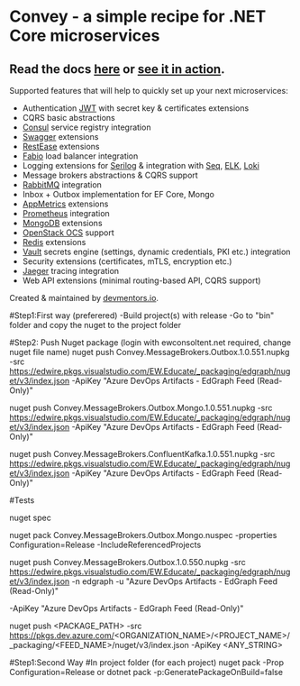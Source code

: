 # Convey - a simple recipe for .NET Core microservices 
## Read the docs [here](https://convey-stack.github.io) or [see it in action](https://www.youtube.com/watch?v=cxEXx4UT1FI).


Supported features that will help to quickly set up your next microservices:

- Authentication [JWT](http://jwt.io) with secret key & certificates extensions
- CQRS basic abstractions
- [Consul](https://www.consul.io) service registry integration
- [Swagger](https://swagger.io) extensions
- [RestEase](https://github.com/canton7/RestEase) extensions
- [Fabio](https://github.com/fabiolb/fabio) load balancer integration
- Logging extensions for [Serilog](https://serilog.net/) & integration with [Seq](https://datalust.co/seq), [ELK](https://www.elastic.co/what-is/elk-stack), [Loki](https://grafana.com/oss/loki/)
- Message brokers abstractions & CQRS support
- [RabbitMQ](https://www.rabbitmq.com) integration
- Inbox + Outbox implementation for EF Core, Mongo
- [AppMetrics](https://www.app-metrics.io) extensions
- [Prometheus](https://prometheus.io) integration
- [MongoDB](https://www.mongodb.com/cloud) extensions
- [OpenStack OCS](https://specs.openstack.org/openstack/ironic-specs/specs/4.0/msft-ocs-power-driver.html) support
- [Redis](https://redis.io) extensions
- [Vault](https://www.vaultproject.io) secrets engine (settings, dynamic credentials, PKI etc.) integration
- Security extensions (certificates, mTLS, encryption etc.)
- [Jaeger](https://www.jaegertracing.io) tracing integration
- Web API extensions (minimal routing-based API, CQRS support)

Created & maintained by [devmentors.io](http://devmentors.io).



#Step1:First way (preferered)
-Build project(s) with release
-Go to "bin" folder and copy the nuget to the project folder

#Step2: Push Nuget package (login with ewconsoltent.net required, change nuget file name)
nuget push Convey.MessageBrokers.Outbox.1.0.551.nupkg -src https://edwire.pkgs.visualstudio.com/EW.Educate/_packaging/edgraph/nuget/v3/index.json -ApiKey "Azure DevOps Artifacts - EdGraph Feed (Read-Only)"

nuget push Convey.MessageBrokers.Outbox.Mongo.1.0.551.nupkg -src https://edwire.pkgs.visualstudio.com/EW.Educate/_packaging/edgraph/nuget/v3/index.json -ApiKey "Azure DevOps Artifacts - EdGraph Feed (Read-Only)"

nuget push Convey.MessageBrokers.ConfluentKafka.1.0.551.nupkg -src https://edwire.pkgs.visualstudio.com/EW.Educate/_packaging/edgraph/nuget/v3/index.json -ApiKey "Azure DevOps Artifacts - EdGraph Feed (Read-Only)"

#Tests

nuget spec

nuget pack Convey.MessageBrokers.Outbox.Mongo.nuspec -properties Configuration=Release -IncludeReferencedProjects

nuget push Convey.MessageBrokers.Outbox.1.0.550.nupkg -src https://edwire.pkgs.visualstudio.com/EW.Educate/_packaging/edgraph/nuget/v3/index.json -n edgraph -u "Azure DevOps Artifacts - EdGraph Feed (Read-Only)"

-ApiKey "Azure DevOps Artifacts - EdGraph Feed (Read-Only)"

nuget push <PACKAGE_PATH> -src https://pkgs.dev.azure.com/<ORGANIZATION_NAME>/<PROJECT_NAME>/_packaging/<FEED_NAME>/nuget/v3/index.json -ApiKey <ANY_STRING>


#Step1:Second Way
#In project folder (for each project)
nuget pack -Prop Configuration=Release
or
dotnet pack -p:GeneratePackageOnBuild=false 